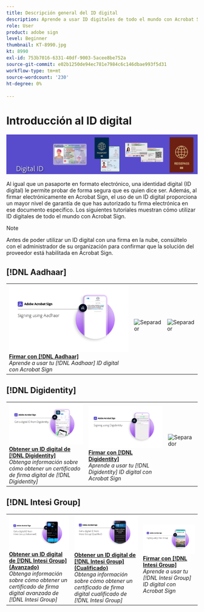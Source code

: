 ```yaml
---
title: Descripción general del ID digital
description: Aprende a usar ID digitales de todo el mundo con Acrobat Sign
role: User
product: adobe sign
level: Beginner
thumbnail: KT-8990.jpg
kt: 8990
exl-id: 753b7016-6331-40df-9003-5acee8be752a
source-git-commit: e02b1250de94ec781e7984c6c146dbae993f5d31
workflow-type: tm+mt
source-wordcount: '230'
ht-degree: 0%

---
```


# Introducción al ID digital

![Imagen de ID digital de Sign](../assets/Hero-DigitalID.png)

Al igual que un pasaporte en formato electrónico, una identidad digital (ID digital) le permite probar de forma segura que es quien dice ser. Además, al firmar electrónicamente en Acrobat Sign, el uso de un ID digital proporciona un mayor nivel de garantía de que has autorizado tu firma electrónica en ese documento específico. Los siguientes tutoriales muestran cómo utilizar ID digitales de todo el mundo con Acrobat Sign.

>[!NOTE]
>
>Antes de poder utilizar un ID digital con una firma en la nube, consúltelo con el administrador de su organización para confirmar que la solución del proveedor está habilitada en Acrobat Sign.

## [!DNL Aadhaar]

<table style="table-layout:fixed">
<tr>
 <td>
    <a href="aadhaar-sign.md">
      <img alt="Firmar con [!DNL Aadhaar]" src="assets/Aadhaarsign_1280.png" />
    </a>
    <div>
    <a href="aadhaar-sign.md"><strong>Firmar con [!DNL Aadhaar]</strong></a>
    </div>
    <em>Aprende a usar tu [!DNL Aadhaar] ID digital con Acrobat Sign</em>
    <br>
  </td>
  <td>
    <img alt="Separador" src="../assets/Whitespacer.png" />
    <div>
    <br>
  </td>
  <td>
    <img alt="Separador" src="../assets/Whitespacer.png" />
    <div>
    <br>
  </td>
</tr>
</table>

## [!DNL Digidentity]

<table style="table-layout:fixed">
<tr>
 <td>
    <a href="digidentity-reg.md">
      <img alt="Obtener un ID digital de [!DNL Digidentity]" src="assets/Digidentityreg_1280.png" />
    </a>
    <div>
    <a href="digidentity-reg.md"><strong>Obtener un ID digital de [!DNL Digidentity]</strong></a>
    </div>
    <em>Obtenga información sobre cómo obtener un certificado de firma digital de [!DNL Digidentity]</em>
    <br>
  </td>
  <td>
    <a href="digidentity-sign.md">
      <img alt="Firmar con [!DNL Digidentity]" src="assets/Digidentitysign_1280.png" />
    </a>
    <div>
    <a href="digidentity-sign.md"><strong>Firmar con [!DNL Digidentity]</strong></a>
    </div>
    <em>Aprende a usar tu [!DNL Digidentity] ID digital con Acrobat Sign</em>
    <br>
  </td>
  <td>
    <img alt="Separador" src="../assets/Whitespacer.png" />
    <div>
    <br>
  </td>
</tr>
</table>

## [!DNL Intesi Group]

<table style="table-layout:fixed">
<tr>
  <td>
    <a href="intesi-advanced.md">
      <img alt="Obtener un ID digital de Intesi Group (avanzado)" src="assets/IntesiAdvanced_1280.png" />
    </a>
    <div>
    <a href="intesi-advanced.md"><strong>Obtener un ID digital de [!DNL Intesi Group] (Avanzado)</strong></a>
    </div>
    <em>Obtenga información sobre cómo obtener un certificado de firma digital avanzada de [!DNL Intesi Group]</em>
    <br>
  </td>
  <td>
    <a href="intesi-qualified.md">
      <img alt="Obtener un ID digital de [!DNL Intesi Group] (Cualificado)" src="assets/IntesiQualified_1280.png" />
    </a>
    <div>
    <a href="intesi-qualified.md"><strong>Obtener un ID digital de [!DNL Intesi Group] (Cualificado)</strong></a>
    </div>
    <em>Obtenga información sobre cómo obtener un certificado de firma digital cualificado de [!DNL Intesi Group]</em>
    <br>
  </td>
  <td>
    <a href="intesi-sign.md">
      <img alt="Firmar con Intesi Group" src="assets/IntesiSign_1280.png" />
    </a>
    <div>
    <a href="intesi-sign.md"><strong>Firmar con [!DNL Intesi Group]</strong></a>
    </div>
    <em>Aprende a usar tu [!DNL Intesi Group] ID digital con Acrobat Sign</em>
    <br>
  </td>
</tr>
</table>
